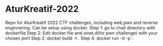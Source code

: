 # AturKreatif-2022

Repo for AturKreatif 2022 CTF challenges, including web,pwn and reverse enginnering.
Can be setup using docker.
Step 1: go to chall directory with dockerfile
Step 2: Edit docker file and xinet.d(for pwn challenge) with your chosen port
Step 2: docker build -t .
Step 4: docker run -d -p <port>:<port> <dockername> 
